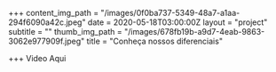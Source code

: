 +++
content_img_path = "/images/0f0ba737-5349-48a7-a1aa-294f6090a42c.jpeg"
date = 2020-05-18T03:00:00Z
layout = "project"
subtitle = ""
thumb_img_path = "/images/678fb19b-a9d7-4eab-9863-3062e977909f.jpeg"
title = "Conheça nossos diferenciais"

+++
Video Aqui